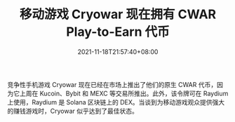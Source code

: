 ﻿---
title: "移动游戏 Cryowar 现在拥有 CWAR Play-to-Earn 代币"
date: 2021-11-18T21:57:40+08:00
lastmod: 2021-11-18T16:45:40+08:00
draft: false
authors: ["Quinby"]
description: "竞争性手机游戏 Cryowar 现在已经在市场上推出了他们的原生 CWAR 代币，因为它上周在 Kucoin、Bybit 和 MEXC 等交易所推出。此外，该令牌可在 Raydium 上使用，Raydium 是 Solana 区块链上的 DEX。当谈到为移动游戏观众提供强大的赚钱游戏时，Cryowar 似乎达到了最佳状态。"
featuredImage: "mobile-game-cryowar-now-has-cwar-play-to-earn-token.png"
tags: ["Strategy Game","策略游戏","Play to Earn"]
categories: ["news"]
news: ["策略游戏"]
weight: 
lightgallery: true
pinned: false
recommend: false
recommend1: false
---

竞争性手机游戏 Cryowar 现在已经在市场上推出了他们的原生 CWAR 代币，因为它上周在 Kucoin、Bybit 和 MEXC 等交易所推出。此外，该令牌可在 Raydium 上使用，Raydium 是 Solana 区块链上的 DEX。当谈到为移动游戏观众提供强大的赚钱游戏时，Cryowar 似乎达到了最佳状态。

<!--more-->

